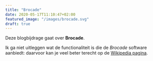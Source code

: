 ```yaml
---
title: "Brocade"
date: 2020-05-17T11:10:47+02:00
featured_image: "/images/brocade.svg"
draft: true
---
```


Deze blogbijdrage gaat over **Brocade**.

Ik ga niet uitleggen wat de functionaliteit is die de *Brocade* software aanbiedt: daarvoor kan je veel beter terecht op de [Wikipedia pagina](https://en.wikipedia.org/wiki/Brocade_Library_Services "Brocade Library Services").

